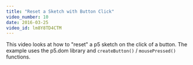 ```yaml
---
title: "Reset a Sketch with Button Click"
video_number: 10
date: 2016-03-25
video_id: lm8Y8TD4CTM
---
```


This video looks at how to "reset" a p5 sketch on the click of a button.  The example uses the p5.dom library and `createButton()` / `mousePressed()` functions. 
